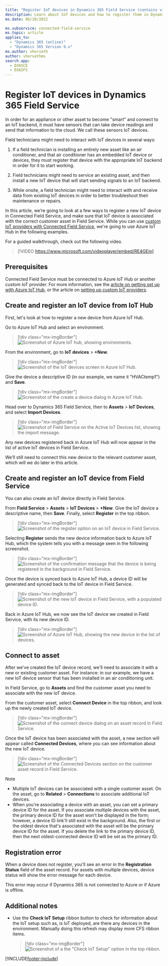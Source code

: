 ```yaml
---
title: "Register IoT devices in Dynamics 365 Field Service (contains video) | Microsoft Docs"
description: Learn about IoT devices and how to register them in Dynamics 365 Field Service.
ms.date: 06/20/2022

ms.subservice: connected-field-service
ms.topic: article
applies_to: 
  - "Dynamics 365 (online)"
  - "Dynamics 365 Version 9.x"
ms.author: vhorvath
author: vhorvathms
search.app: 
  - D365CE
  - D365FS
---
```


# Register IoT devices in Dynamics 365 Field Service

In order for an appliance or other asset to become "smart" and connect to an IoT backend, it must have sensors that can take device readings and send that information to the cloud. We call these sensors IoT devices.

Field technicians might need to interact with IoT devices in several ways:

1. If a field technician is installing an entirely new asset like an air conditioner, and that air conditioner has an embedded IoT device or devices, they must register that device with the appropriate IoT backend in order for it to start working. 

2. Field technicians might need to service an existing asset, and then install a new IoT device that will start sending signals to an IoT backend.

3. While onsite, a field technician might need to interact with and receive data from existing IoT devices in order to better troubleshoot their maintenance or repairs.

In this article, we’re going to look at a few ways to register a new IoT device in Connected Field Service, and make sure that IoT device is associated with the correct customer asset in Field Service. While you can use [custom IoT providers with Connected Field Service](cfs-custom-iot-provider.md), we're going to use Azure IoT Hub in the following examples.

For a guided walkthrough, check out the following video.

> [!VIDEO https://www.microsoft.com/videoplayer/embed/RE4GEjn]

## Prerequisites

Connected Field Service must be connected to Azure IoT Hub or another custom IoT provider. For more information, see the [article on getting set up with Azure IoT Hub](installation-setup-iothub.md), or the article on [setting up custom IoT providers](cfs-custom-iot-provider.md).


## Create and register an IoT device from IoT Hub

First, let's look at how to register a new device from Azure IoT Hub.

Go to Azure IoT Hub and select an environment.

> [!div class="mx-imgBorder"]
> ![Screenshot of Azure IoT hub, showing environments.](./media/cfs-register-device-iothub.png)

From the environment, go to **IoT devices** > **+New**.

> [!div class="mx-imgBorder"]
> ![Screenshot of the IoT devices screen in Azure IoT Hub.](./media/cfs-register-device-iothub-new.png)

Give the device a descriptive ID (in our example, we name it "HVACtemp1") and **Save**.

> [!div class="mx-imgBorder"]
> ![Screenshot of the create a device dialog in Azure IoT Hub.](./media/cfs-register-device-iothub-new-form.png)

Head over to Dynamics 365 Field Service, then to **Assets** > **IoT Devices**, and select **Import Devices**.

> [!div class="mx-imgBorder"]
> ![Screenshot of Field Service on the Active IoT Devices list, showing the import message.](./media/cfs-register-device-iothub-import.png)

Any new devices registered back in Azure IoT Hub will now appear in the list of active IoT devices in Field Service.

We’ll still need to connect this new device to the relevant customer asset, which will we do later in this article.

## Create and register an IoT device from Field Service

You can also create an IoT device directly in Field Service.

From **Field Service** > **Assets** > **IoT Devices** > **+New**. Give the IoT device a descriptive name, then **Save**. Finally, select **Register** in the top ribbon. 

> [!div class="mx-imgBorder"]
> ![Screenshot of the register option on an IoT device in Field Service.](./media/cfs-register-device-fs-new-register.png)

Selecting **Register** sends the new device information back to Azure IoT Hub, which the system tells you with a message seen in the following screenshot.

> [!div class="mx-imgBorder"]
> ![Screenshot of the confirmation message that the device is being registered in the background in Field Service.](./media/cfs-register-device-fs-new-register2.png)

Once the device is synced back to Azure IoT Hub, a device ID will be generated and synced back to the IoT device in Field Service.

> [!div class="mx-imgBorder"]
> ![Screenshot of the new IoT device in Field Service, with a populated device ID.](./media/cfs-register-device-fs-new-register3.png)

Back in Azure IoT Hub, we now see the IoT device we created in Field Service, with its new device ID. 
 
> [!div class="mx-imgBorder"]
> ![Screenshot of Azure IoT Hub, showing the new device in the list of devices.](./media/cfs-register-device-fs-new-register-iothub.png)

## Connect to asset

After we've created the IoT device record, we'll need to associate it with a new or existing customer asset. For instance: in our example, we have a new IoT device sensor that has been installed in an air conditioning unit.

In Field Service, go to **Assets** and find the customer asset you need to associate with the new IoT device. 

From the customer asset, select **Connect Device** in the top ribbon, and look up the newly created IoT device.

> [!div class="mx-imgBorder"]
> ![Screenshot of the connect device dialog on an asset record in Field Service.](./media/cfs-register-device-fs-associate-asset.png)

Once the IoT device has been associated with the asset, a new section will appear called **Connected Devices**, where you can see information about the new IoT device.

> [!div class="mx-imgBorder"]
> ![Screenshot of the Connected Devices section on the customer asset record in Field Service.](./media/cfs-register-device-fs-associate-asset-more.png)

> [!Note]
>
> - Multiple IoT devices can be associated with a single customer asset. On the asset, go to **Related** > **Connections** to associate additional IoT devices.
> - When you're associating a device with an asset, you can set a primary device ID for the asset. If you associate multiple devices with the asset, the primary device ID for the asset won't be displayed in the form; however, a device ID link'll still exist in the background. Also, the first or the oldest device that's associated with the asset will be the primary device ID for the asset. If you delete the link to the primary device ID, then the next oldest-connected device ID will be set as the primary ID.


## Registration error

When a device does not register, you'll see an error in the **Registration Status** field of the asset record. For assets with multiple devices, device status will show the error message for each device.  
  
This error may occur if Dynamics 365 is not connected to Azure or if Azure is offline.

## Additional notes

- Use the **Check IoT Setup** ribbon button to check for information about the IoT setup such as, is IoT deployed, are there any devices in the environment. Manually doing this refresh may display more CFS ribbon items.

  > [!div class="mx-imgBorder"]
  > ![Screenshot of a the "Check IoT Setup" option in the top ribbon.](./media/cfs-device-check-setup.png)


[!INCLUDE[footer-include](../includes/footer-banner.md)]